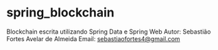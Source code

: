 # spring_blockchain
Blockchain escrita utilizando Spring Data e Spring Web
Autor: Sebastião Fortes Avelar de Almeida
Email: sebastiaofortes4@gmail.com 
